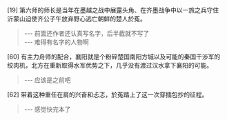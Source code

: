 
[19] 第六师的师长是当年在墨越之战中展露头角、在齐墨战争中以一旅之兵守住沂蒙山迫使齐公子午放弃野心逃亡朝鲜的楚人於菟。
>--- 前面还作者还认真写名字，后半截就不写了<br>
>--- 难得有名字的人物啊<br>

[60] 有主力舟师的配合，襄阳就是个粉碎楚国南阳方城以及可能的秦国干涉军的绞肉机，北方在重新取得水军优势之下，几乎没有渡过汉水拿下襄阳的可能。
>--- 应该是之前吧<br>

[62] 带着这种重任在肩的兴奋和忐忑，於菟踏上了这一次穿插包抄的征程。
>--- 感觉快完本了<br>
